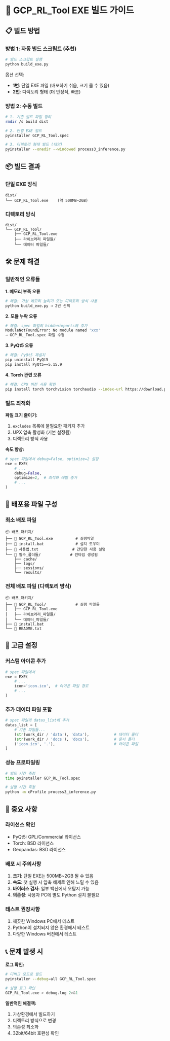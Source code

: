# 🚀 GCP_RL_Tool EXE 빌드 가이드

## 📋 빌드 방법

### **방법 1: 자동 빌드 스크립트 (추천)**

```bash
# 빌드 스크립트 실행
python build_exe.py
```

옵션 선택:
- **1번**: 단일 EXE 파일 (배포하기 쉬움, 크기 클 수 있음)
- **2번**: 디렉토리 형태 (더 안정적, 빠름)

### **방법 2: 수동 빌드**

```bash
# 1. 기존 빌드 파일 정리
rmdir /s build dist

# 2. 단일 EXE 빌드
pyinstaller GCP_RL_Tool.spec

# 3. 디렉토리 형태 빌드 (대안)
pyinstaller --onedir --windowed process3_inference.py
```

## 📦 빌드 결과

### **단일 EXE 방식**
```
dist/
└── GCP_RL_Tool.exe    (약 500MB~2GB)
```

### **디렉토리 방식**
```
dist/
└── GCP_RL_Tool/
    ├── GCP_RL_Tool.exe
    ├── 라이브러리 파일들/
    └── 데이터 파일들/
```

## 🛠️ 문제 해결

### **일반적인 오류들**

**1. 메모리 부족 오류**
```bash
# 해결: 가상 메모리 늘리기 또는 디렉토리 방식 사용
python build_exe.py → 2번 선택
```

**2. 모듈 누락 오류**
```bash
# 해결: spec 파일의 hiddenimports에 추가
ModuleNotFoundError: No module named 'xxx'
→ GCP_RL_Tool.spec 파일 수정
```

**3. PyQt5 오류**
```bash
# 해결: PyQt5 재설치
pip uninstall PyQt5
pip install PyQt5==5.15.9
```

**4. Torch 관련 오류**
```bash
# 해결: CPU 버전 사용 확인
pip install torch torchvision torchaudio --index-url https://download.pytorch.org/whl/cpu
```

### **빌드 최적화**

**파일 크기 줄이기:**
1. `excludes` 목록에 불필요한 패키지 추가
2. UPX 압축 활성화 (기본 설정됨)
3. 디렉토리 방식 사용

**속도 향상:**
```python
# spec 파일에서 debug=False, optimize=2 설정
exe = EXE(
    # ...
    debug=False,
    optimize=2,  # 최적화 레벨 증가
    # ...
)
```

## 📁 배포용 파일 구성

### **최소 배포 파일**
```
📦 배포_패키지/
├── 🚀 GCP_RL_Tool.exe          # 실행파일
├── 📜 install.bat              # 설치 도우미
├── 📖 사용법.txt               # 간단한 사용 설명
└── 📂 필수_폴더들/             # 런타임 생성됨
    ├── cache/
    ├── logs/
    ├── sessions/
    └── results/
```

### **전체 배포 파일 (디렉토리 방식)**
```
📦 배포_패키지/
├── 📂 GCP_RL_Tool/             # 실행 파일들
│   ├── GCP_RL_Tool.exe
│   ├── 라이브러리_파일들/
│   └── 데이터_파일들/
├── 📜 install.bat
└── 📖 README.txt
```

## 🔧 고급 설정

### **커스텀 아이콘 추가**
```python
# spec 파일에서
exe = EXE(
    # ...
    icon='icon.ico',  # 아이콘 파일 경로
    # ...
)
```

### **추가 데이터 파일 포함**
```python
# spec 파일의 datas_list에 추가
datas_list = [
    # 기존 파일들...
    (str(work_dir / 'data'), 'data'),           # 데이터 폴더
    (str(work_dir / 'docs'), 'docs'),           # 문서 폴더
    ('icon.ico', '.'),                          # 아이콘 파일
]
```

### **성능 프로파일링**
```bash
# 빌드 시간 측정
time pyinstaller GCP_RL_Tool.spec

# 실행 시간 측정
python -m cProfile process3_inference.py
```

## 🚨 중요 사항

### **라이선스 확인**
- PyQt5: GPL/Commercial 라이선스
- Torch: BSD 라이선스  
- Geopandas: BSD 라이선스

### **배포 시 주의사항**
1. **크기**: 단일 EXE는 500MB~2GB 될 수 있음
2. **속도**: 첫 실행 시 압축 해제로 인해 느릴 수 있음
3. **바이러스 검사**: 일부 백신에서 오탐지 가능
4. **의존성**: 사용자 PC에 별도 Python 설치 불필요

### **테스트 권장사항**
1. 깨끗한 Windows PC에서 테스트
2. Python이 설치되지 않은 환경에서 테스트
3. 다양한 Windows 버전에서 테스트

## 📞 문제 발생 시

**로그 확인:**
```bash
# 디버그 모드로 빌드
pyinstaller --debug=all GCP_RL_Tool.spec

# 실행 로그 확인
GCP_RL_Tool.exe > debug.log 2>&1
```

**일반적인 해결책:**
1. 가상환경에서 빌드하기
2. 디렉토리 방식으로 변경
3. 의존성 최소화
4. 32bit/64bit 호환성 확인 